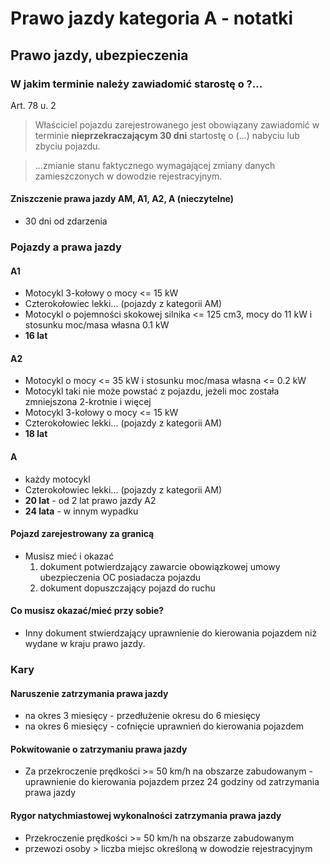 # Prawo jazdy kategoria A - notatki

## Prawo jazdy, ubezpieczenia

### W jakim terminie należy zawiadomić starostę o ?...

Art. 78 u. 2

>Właściciel pojazdu zarejestrowanego jest obowiązany zawiadomić w terminie **nieprzekraczającym 30 dni** startostę o (...) nabyciu lub zbyciu pojazdu.

>...zmianie stanu faktycznego wymagającej zmiany danych zamieszczonych w dowodzie rejestracyjnym.

#### Zniszczenie prawa jazdy AM, A1, A2, A (nieczytelne)
- 30 dni od zdarzenia

### Pojazdy a prawa jazdy

#### A1
- Motocykl 3-kołowy o mocy <= 15 kW
- Czterokołowiec lekki... (pojazdy z kategorii AM)
- Motocykl o pojemności skokowej silnika <= 125 cm3, mocy do 11 kW i stosunku moc/masa własna 0.1 kW
- **16 lat**

#### A2
- Motocykl o mocy <= 35 kW i stosunku moc/masa własna <= 0.2 kW
- Motocykl taki nie może powstać z pojazdu, jeżeli moc została zmniejszona 2-krotnie i więcej
- Motocykl 3-kołowy o mocy <= 15 kW
- Czterokołowiec lekki... (pojazdy z kategorii AM)
- **18 lat**

#### A
- każdy motocykl
- Czterokołowiec lekki... (pojazdy z kategorii AM)
- **20 lat** - od 2 lat prawo jazdy A2
- **24 lata** - w innym wypadku

#### Pojazd zarejestrowany za granicą
- Musisz mieć i okazać 
    1. dokument potwierdzający zawarcie obowiązkowej umowy ubezpieczenia OC posiadacza pojazdu
    2. dokument dopuszczający pojazd do ruchu

#### Co musisz okazać/mieć przy sobie?
- Inny dokument stwierdzający uprawnienie do kierowania pojazdem niż wydane w kraju prawo jazdy.

### Kary

#### Naruszenie zatrzymania prawa jazdy
- na okres 3 miesięcy - przedłużenie okresu do 6 miesięcy
- na okres 6 miesięcy - cofnięcie uprawnień do kierowania pojazdem

#### Pokwitowanie o zatrzymaniu prawa jazdy
- Za przekroczenie prędkości >= 50 km/h na obszarze zabudowanym - uprawnienie do kierowania pojazdem przez 24 godziny od zatrzymania prawa jazdy

#### Rygor natychmiastowej wykonalności zatrzymania prawa jazdy
- Przekroczenie prędkości >= 50 km/h na obszarze zabudowanym
- przewozi osoby > liczba miejsc określoną w dowodzie rejestracyjnym